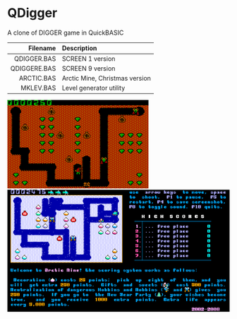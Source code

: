 # QDigger
A clone of DIGGER game in QuickBASIC

| Filename     |  Description                   |
|-------------:|:-------------------------------|
| QDIGGER.BAS  | SCREEN 1 version               |
| QDIGGERE.BAS | SCREEN 9 version               |
| ARCTIC.BAS   | Arctic Mine, Christmas version |
| MKLEV.BAS    | Level generator utility        |

![QDigger screenshot](/qdigger_screenshot.png)
![Arctic Mine screenshot](/arcticmine_screenshot.png)
